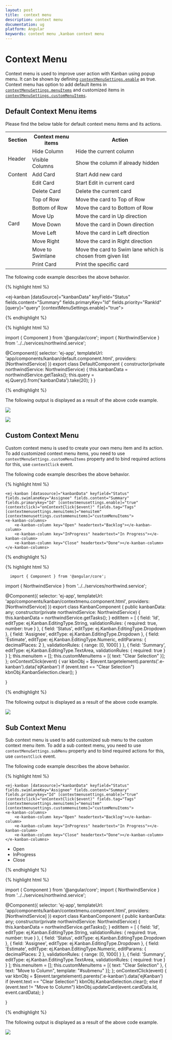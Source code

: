 ```yaml
---
layout: post
title:  context menu 
description: context menu 
documentation: ug
platform: Angular
keywords: context menu ,kanban context menu 
---
```


# Context Menu  

Context menu is used to improve user action with Kanban using popup menu. It can be shown by defining [`contextMenuSettings.enable`](https://help.syncfusion.com/api/js/ejkanban#members:contextmenusettings-enable) as true. Context menu has option to add default items in [`contextMenuSettings.menuItems`](https://help.syncfusion.com/api/js/ejkanban#members:contextmenusettings-menuitems) and customized items in [`contextMenuSettings.customMenuItems`](https://help.syncfusion.com/api/js/ejkanban#members:contextmenusettings-custommenuitems).

## Default Context Menu items

Please find the below table for default context menu items and its actions.

<table>
        <tr>
            <th>
                Section 
            </th>
            <th>
               Context menu items 
            </th>
            <th>
                Action
            </th>
        </tr>
        <tr>
            <td rowspan="2">
                Header 
            </td>
            <td>
                Hide Column
            </td>
            <td>
               Hide the current column 
            </td>
        </tr>
        <tr>
            <td>
                Visible Columns
            </td>
            <td>
                Show the column if already hidden 
            </td>
        </tr>
       <tr>
            <td>
                Content
            </td>
            <td>
                Add Card 
            </td>
             <td>
                Start Add new card 
            </td>
        </tr>
        <tr>
            <td rowspan="10">
                Card
            </td>
            <td>
               Edit Card 
            </td>
            <td>
               Start Edit in current card 
            </td>
        </tr>
        <tr>
            <td>
               Delete Card 
            </td>
            <td>
                Delete the current card 
            </td>
        </tr>
        <tr>
            <td>
                Top of Row
            </td>
            <td>
                Move the card to Top of Row
            </td>
        </tr>
        <tr>
            <td>
               Bottom of Row
            </td>
            <td>
                Move the card to Bottom of Row
            </td>
        </tr>
        <tr>
            <td>
               Move Up
            </td>
            <td>
                Move the card in Up direction 
            </td>
        </tr>
        <tr>
            <td>
               Move Down
            </td>
            <td>
               Move the card in Down direction
            </td>
        </tr>
        <tr>
            <td>
                Move Left
            </td>
            <td>
                Move the card in Left direction
            </td>
        </tr>
        <tr>
            <td>
               Move Right
            </td>
            <td>
                Move the card in Right direction
            </td>
        </tr>
        <tr>
            <td>
              Move to Swimlane
            </td>
            <td>
                Move the card to Swim lane which is chosen from given list
            </td>
        </tr>
         <tr>
            <td>
              Print Card
            </td>
            <td>
                Print the specific card
            </td>
        </tr>
    </table>

    
The following code example describes the above behavior.

{% highlight html %}

<ej-kanban [dataSource]="kanbanData" keyField="Status" fields.content="Summary" fields.primaryKey="Id" fields.priority="RankId" [query]="query" [contextMenuSettings.enable]="true">
    <e-kanban-columns>
        <e-kanban-column key="Open" headerText="Backlog"></e-kanban-column>
        <e-kanban-column key="InProgress" headerText="In Progress"></e-kanban-column>
        <e-kanban-column key="Close" headerText="Done"></e-kanban-column>
    </e-kanban-columns>
</ej-kanban>

{% endhighlight %}

{% highlight html %}

import { Component } from '@angular/core';
import { NorthwindService } from '../../services/northwind.service';

@Component({
  selector: 'ej-app',
  templateUrl: 'app/components/kanban/default.component.html',
  providers: [NorthwindService]
})
export class DefaultComponent {
  constructor(private northwindService: NorthwindService) {
      this.kanbanData = northwindService.getTasks();
      this.query = ej.Query().from('kanbanData').take(20);
  }
}

{% endhighlight %}

The following output is displayed as a result of the above code example.

![](Context_images/context_img1.png)

![](Context_images/context_img2.png)

## Custom Context Menu

Custom context menu is used to create your own menu item and its action. To add customized context menu items, you need to use `contextMenuSettings.customMenuItems` property and to bind required actions for this, use `contextClick` event.

The following code example describes the above behavior.

{% highlight html %}

    <ej-kanban [datasource]="kanbanData" keyfield="Status" fields.swimlaneKey="Assignee" fields.content="Summary" fields.primarykey="Id" [contextmenusettings.enable]="true" (contextclick)="onContextClick($event)" fields.tag="Tags" [contextmenusettings.menuitems]="menuitem" [contextmenusettings.custommenuitems]="customMenuItems">
    <e-kanban-columns>
        <e-kanban-column key="Open" headertext="Backlog"></e-kanban-column>
        <e-kanban-column key="InProgress" headertext="In Progress"></e-kanban-column>
        <e-kanban-column key="Close" headertext="Done"></e-kanban-column>
    </e-kanban-columns>
   </ej-kanban>

{% endhighlight %}

{% highlight html %}

      import { Component } from '@angular/core';
import { NorthwindService } from '../../services/northwind.service';

@Component({
    selector: 'ej-app',
    templateUrl: 'app/components/kanban/contextmenu.component.html',
    providers: [NorthwindService]
})
export class KanbanComponent {
    public kanbanData: any;
    constructor(private northwindService: NorthwindService) {
        this.kanbanData = northwindService.getTasks();
    }
    editItem = [
        { field: 'Id', editType: ej.Kanban.EditingType.String, validationRules: { required: true, number: true } },
        { field: 'Status', editType: ej.Kanban.EditingType.Dropdown },
        { field: 'Assignee', editType: ej.Kanban.EditingType.Dropdown },
        { field: 'Estimate', editType: ej.Kanban.EditingType.Numeric, editParams: { decimalPlaces: 2 }, validationRules: { range: [0, 1000] } },
        { field: 'Summary', editType: ej.Kanban.EditingType.TextArea, validationRules: { required: true } }
    ];
        this.menuitem = [];
        this.customMenuItems = [{ text: "Clear Selection" }];
    };
    onContextClick(event) {
        var kbnObj = $(event.targetelement).parents('.e-kanban').data('ejKanban')
        if (event.text == "Clear Selection")
            kbnObj.KanbanSelection.clear();
    }

} 

{% endhighlight %}


The following output is displayed as a result of the above code example.

![](Context_images/context_img3.png)

## Sub Context Menu

Sub context menu is used to add customized sub menu to the custom context menu item. To add a sub context menu, you need to use `contextMenuSettings.subMenu` property and to bind required actions for this, use `contextClick` event.

The following code example describes the above behavior.

{% highlight html %}

    <ej-kanban [datasource]="kanbanData" keyfield="Status" fields.swimlaneKey="Assignee" fields.content="Summary" fields.primarykey="Id" [contextmenusettings.enable]="true" (contextclick)="onContextClick($event)" fields.tag="Tags" [contextmenusettings.menuitems]="menuitem" [contextmenusettings.custommenuitems]="customMenuItems">
    <e-kanban-columns>
        <e-kanban-column key="Open" headertext="Backlog"></e-kanban-column>
        <e-kanban-column key="InProgress" headertext="In Progress"></e-kanban-column>
        <e-kanban-column key="Close" headertext="Done"></e-kanban-column>
    </e-kanban-columns>
   </ej-kanban>
<ul id="submenu">
    <li><a>Open</a> </li>
    <li><a>InProgress</a> </li>
    <li><a>Close</a> </li>
</ul> 

{% endhighlight %}

{% highlight html %}

import { Component } from '@angular/core';
import { NorthwindService } from '../../services/northwind.service';

@Component({
    selector: 'ej-app',
    templateUrl: 'app/components/kanban/contextmenu.component.html',
    providers: [NorthwindService]
})
export class KanbanComponent {
    public kanbanData: any;
    constructor(private northwindService: NorthwindService) {
        this.kanbanData = northwindService.getTasks();
    }
    editItem = [
        { field: 'Id', editType: ej.Kanban.EditingType.String, validationRules: { required: true, number: true } },
        { field: 'Status', editType: ej.Kanban.EditingType.Dropdown },
        { field: 'Assignee', editType: ej.Kanban.EditingType.Dropdown },
        { field: 'Estimate', editType: ej.Kanban.EditingType.Numeric, editParams: { decimalPlaces: 2 }, validationRules: { range: [0, 1000] } },
        { field: 'Summary', editType: ej.Kanban.EditingType.TextArea, validationRules: { required: true } }
    ];
        this.menuitem = [];
        this.customMenuItems = [{ text: "Clear Selection" }, { text: "Move to Column", template: "#submenu" }];
    };
    onContextClick(event) {
        var kbnObj = $(event.targetelement).parents('.e-kanban').data('ejKanban')
        if (event.text == "Clear Selection")
            kbnObj.KanbanSelection.clear();
        else if (event.text != "Move to Column")
            kbnObj.updateCard(event.cardData.Id, event.cardData);
    }

} 

{% endhighlight %}


The following output is displayed as a result of the above code example.

![](Context_images/context_img4.png)
